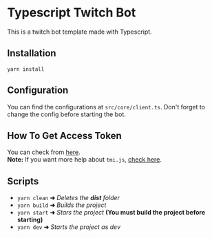 # Typescript Twitch Bot
This is a twitch bot template made with Typescript.

## Installation
```
yarn install
```

## Configuration
You can find the configurations at `src/core/client.ts`. Don't forget to change the config before starting the bot.

## How To Get Access Token
You can check from [here](https://dev.twitch.tv/docs/authentication/getting-tokens-oauth#oauth-implicit-code-flow).<br/>
**Note:** If you want more help about `tmi.js`, [check here](https://www.youtube.com/watch?v=7uSjKbAUHXg).


## Scripts
- `yarn clean` **➜** *Deletes the **dist** folder*
- `yarn build` **➜** *Builds the project*
- `yarn start` **➜** *Stars the project* **(You must build the project before starting)**
- `yarn dev` **➜** *Starts the project as dev*